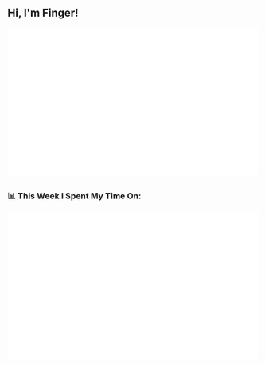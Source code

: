 <h2> Hi, I'm Finger!</h2>

<img align="right" src="https://raw.githubusercontent.com/spianmo/github-stats/master/generated/overview.svg#gh-light-mode-only">

<!-- <img align="right" height="160em" src="https://github-readme-stats-eight-theta.vercel.app/api/top-langs/?username=spianmo&layout=compact&langs_count=8&theme=algolia"/>	 -->
	
```go
package main

type Me struct {
	Name   string
	Job    string
	Code   string
	Skills string
}

func main() {
	me := &Me{
		Name:   "Finger",
		Job:    "Client-side Engineer",
		Code:   "Java, Kotlin, C#, Rust and C++ and Others",
		Skills: "Android, Security, Cross-platform client, NLP, CV, ASR ^o^",
	}
	_ = me
}
```


<h3>📊 This Week I Spent My Time On:</h3>
<img align='right' src="https://raw.githubusercontent.com/spianmo/github-stats/master/generated/languages.svg#gh-light-mode-only">

<!--START_SECTION:waka-->

```txt
Kotlin                         7 hrs 36 mins   ██████████░░░░░░░░░░░░░░░   39.73 %
Dart                           3 hrs 55 mins   █████░░░░░░░░░░░░░░░░░░░░   20.51 %
Python                         1 hr 22 mins    █▓░░░░░░░░░░░░░░░░░░░░░░░   07.19 %
C++                            1 hr 2 mins     █▒░░░░░░░░░░░░░░░░░░░░░░░   05.41 %
YAML                           1 hr            █▒░░░░░░░░░░░░░░░░░░░░░░░   05.22 %
```

<!--END_SECTION:waka-->
